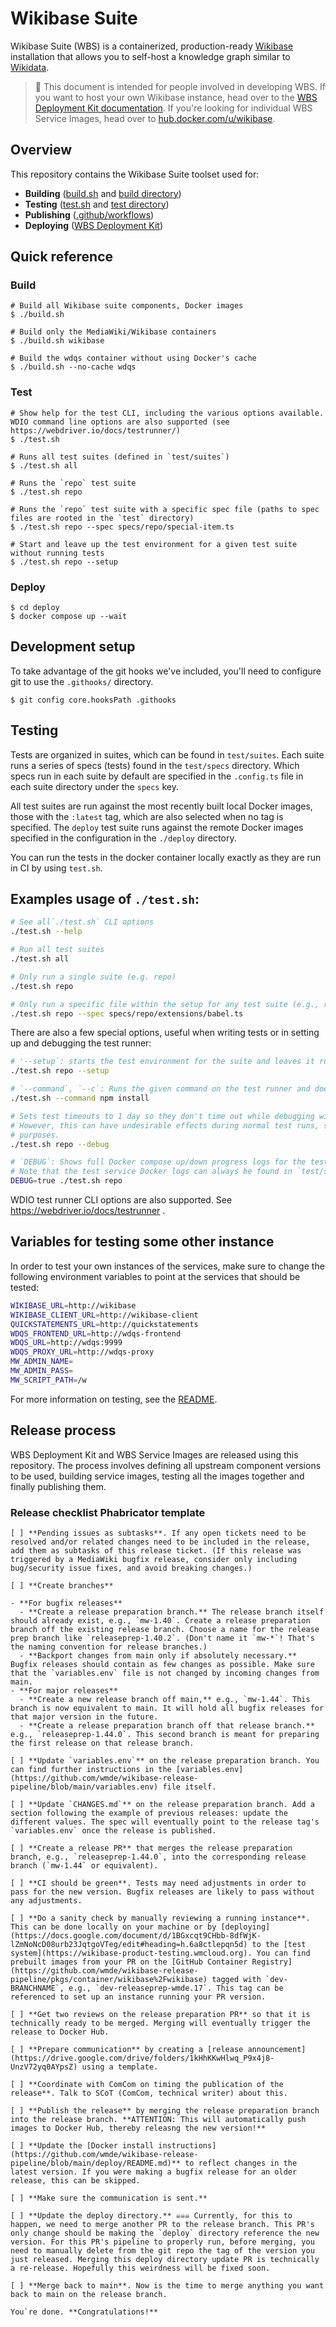 # Wikibase Suite

Wikibase Suite (WBS) is a containerized, production-ready [Wikibase](https://wikiba.se) installation that allows you to self-host a knowledge graph similar to [Wikidata](https://www.wikidata.org/wiki/Wikidata:Main_Page).

> 🔧 This document is intended for people involved in developing WBS. If you want to host your own Wikibase instance, head over to the [WBS Deployment Kit documentation](./deploy/README.md). If you're looking for individual WBS Service Images, head over to [hub.docker.com/u/wikibase](https://hub.docker.com/u/wikibase).

## Overview

This repository contains the Wikibase Suite toolset used for: 

 - **Building** ([build.sh](./build.sh) and [build directory](./build))
 - **Testing** ([test.sh](./test.sh) and [test directory](./test))
 - **Publishing** ([.github/workflows](.github/workflows)) 
 - **Deploying** ([WBS Deployment Kit](./deploy))

## Quick reference

### Build

```
# Build all Wikibase suite components, Docker images
$ ./build.sh

# Build only the MediaWiki/Wikibase containers
$ ./build.sh wikibase

# Build the wdqs container without using Docker's cache
$ ./build.sh --no-cache wdqs
```

### Test

```
# Show help for the test CLI, including the various options available. WDIO command line options are also supported (see https://webdriver.io/docs/testrunner/)
$ ./test.sh

# Runs all test suites (defined in `test/suites`)
$ ./test.sh all

# Runs the `repo` test suite
$ ./test.sh repo

# Runs the `repo` test suite with a specific spec file (paths to spec files are rooted in the `test` directory)
$ ./test.sh repo --spec specs/repo/special-item.ts

# Start and leave up the test environment for a given test suite without running tests
$ ./test.sh repo --setup
```

### Deploy

```
$ cd deploy
$ docker compose up --wait
```

## Development setup

To take advantage of the git hooks we've included, you'll need to configure git to use the `.githooks/` directory.

```
$ git config core.hooksPath .githooks
```

## Testing

Tests are organized in suites, which can be found in `test/suites`. Each suite runs a series of specs (tests) found in the `test/specs` directory. Which specs run in each suite by default are specified in the `.config.ts` file in each suite directory under the `specs` key.

All test suites are run against the most recently built local Docker images, those with the `:latest` tag, which are also selected when no tag is specified. The `deploy` test suite runs against the remote Docker images specified in the configuration in the `./deploy` directory.

You can run the tests in the docker container locally exactly as they are run in CI by using `test.sh`.

## Examples usage of `./test.sh`:

```bash
# See all`./test.sh` CLI options
./test.sh --help

# Run all test suites
./test.sh all

# Only run a single suite (e.g. repo)
./test.sh repo

# Only run a specific file within the setup for any test suite (e.g., repo and the babel extension)
./test.sh repo --spec specs/repo/extensions/babel.ts
```

There are also a few special options, useful when writing tests or in setting up and debugging the test runner:

```bash
# '--setup`: starts the test environment for the suite and leaves it running, but does not run any specs
./test.sh repo --setup

# `--command`, `--c`: Runs the given command on the test runner and doesn't execute any further commands
./test.sh --command npm install

# Sets test timeouts to 1 day so they don't time out while debugging with `await browser.debug()` calls
# However, this can have undesirable effects during normal test runs, so only use for actual debugging
# purposes.
./test.sh repo --debug

# `DEBUG`: Shows full Docker compose up/down progress logs for the test runner
# Note that the test service Docker logs can always be found in `test/suites/<suite>/results/wdio.log`
DEBUG=true ./test.sh repo
```

WDIO test runner CLI options are also supported. See https://webdriver.io/docs/testrunner .

## Variables for testing some other instance

In order to test your own instances of the services, make sure to change the following environment variables to point at the services that should be tested:

```bash
WIKIBASE_URL=http://wikibase
WIKIBASE_CLIENT_URL=http://wikibase-client
QUICKSTATEMENTS_URL=http://quickstatements
WDQS_FRONTEND_URL=http://wdqs-frontend
WDQS_URL=http://wdqs:9999
WDQS_PROXY_URL=http://wdqs-proxy
MW_ADMIN_NAME=
MW_ADMIN_PASS=
MW_SCRIPT_PATH=/w
```

For more information on testing, see the [README](./test/README.md).


## Release process

WBS Deployment Kit and WBS Service Images are released using this repository. The process involves defining all upstream component versions to be used, building service images, testing all the images together and finally publishing them.

### Release checklist Phabricator template

```
[ ] **Pending issues as subtasks**. If any open tickets need to be resolved and/or related changes need to be included in the release, add them as subtasks of this release ticket. (If this release was triggered by a MediaWiki bugfix release, consider only including bug/security issue fixes, and avoid breaking changes.)

[ ] **Create branches**

- **For bugfix releases**
  - **Create a release preparation branch.** The release branch itself should already exist, e.g., `mw-1.40`. Create a release preparation branch off the existing release branch. Choose a name for the release prep branch like `releaseprep-1.40.2`. (Don't name it `mw-*`! That's the naming convention for release branches.)
  - **Backport changes from main only if absolutely necessary.** Bugfix releases should contain as few changes as possible. Make sure that the `variables.env` file is not changed by incoming changes from main.
- **For major releases**
  - **Create a new release branch off main,** e.g., `mw-1.44`. This branch is now equivalent to main. It will hold all bugfix releases for that major version in the future.
  - **Create a release preparation branch off that release branch.** e.g., `releaseprep-1.44.0`. This second branch is meant for preparing the first release on that release branch.

[ ] **Update `variables.env`** on the release preparation branch. You can find further instructions in the [variables.env](https://github.com/wmde/wikibase-release-pipeline/blob/main/variables.env) file itself.

[ ] **Update `CHANGES.md`** on the release preparation branch. Add a section following the example of previous releases: update the different values. The spec will eventually point to the release tag's `variables.env` once the release is published.

[ ] **Create a release PR** that merges the release preparation branch, e.g., `releaseprep-1.44.0`, into the corresponding release branch (`mw-1.44` or equivalent).

[ ] **CI should be green**. Tests may need adjustments in order to pass for the new version. Bugfix releases are likely to pass without any adjustments.

[ ] **Do a sanity check by manually reviewing a running instance**. This can be done locally on your machine or by [deploying](https://docs.google.com/document/d/1BGxcqt9CHbb-8dfWjK-lZmNoNcD08urb23JqtgoVTeg/edit#heading=h.6a8ctlepqn5d) to the [test system](https://wikibase-product-testing.wmcloud.org). You can find prebuilt images from your PR on the [GitHub Container Registry](https://github.com/wmde/wikibase-release-pipeline/pkgs/container/wikibase%2Fwikibase) tagged with `dev-BRANCHNAME`, e.g., `dev-releaseprep-wmde.17`. This tag can be referenced to set up an instance running your PR version.

[ ] **Get two reviews on the release preparation PR** so that it is technically ready to be merged. Merging will eventually trigger the release to Docker Hub.

[ ] **Prepare communication** by creating a [release announcement](https://drive.google.com/drive/folders/1kHhKKwHlwq_P9x4j8-UnzV72yq0AYpsZ) using a template.

[ ] **Coordinate with ComCom on timing the publication of the release**. Talk to SCoT (ComCom, technical writer) about this.

[ ] **Publish the release** by merging the release preparation branch into the release branch. **ATTENTION: This will automatically push images to Docker Hub, thereby releasng the new version!**

[ ] **Update the [Docker install instructions](https://github.com/wmde/wikibase-release-pipeline/blob/main/deploy/README.md)** to reflect changes in the latest version. If you were making a bugfix release for an older release, this can be skipped.

[ ] **Make sure the communication is sent.**

[ ] **Update the deploy directory.** ☠️☠️☠️ Currently, for this to happen, we need to merge another PR to the release branch. This PR's only change should be making the `deploy` directory reference the new version. For this PR's pipeline to properly run, before merging, you need to manually delete from the git repo the tag of the version you just released. Merging this deploy directory update PR is technically a re-release. Hopefully this weirdness will be fixed soon.

[ ] **Merge back to main**. Now is the time to merge anything you want back to main on the release branch.

You`re done. **Congratulations!**
```
